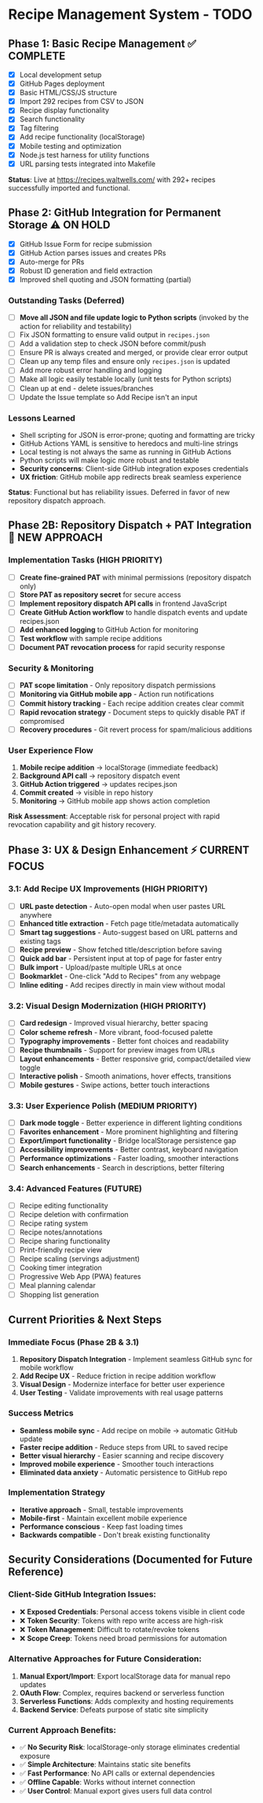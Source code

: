 # Recipe Management System - TODO

## Phase 1: Basic Recipe Management ✅ COMPLETE
- [x] Local development setup
- [x] GitHub Pages deployment  
- [x] Basic HTML/CSS/JS structure
- [x] Import 292 recipes from CSV to JSON
- [x] Recipe display functionality
- [x] Search functionality
- [x] Tag filtering
- [x] Add recipe functionality (localStorage)
- [x] Mobile testing and optimization
- [x] Node.js test harness for utility functions
- [x] URL parsing tests integrated into Makefile

**Status**: Live at https://recipes.waltwells.com/ with 292+ recipes successfully imported and functional.

## Phase 2: GitHub Integration for Permanent Storage ⚠️ ON HOLD
- [x] GitHub Issue Form for recipe submission
- [x] GitHub Action parses issues and creates PRs
- [x] Auto-merge for PRs
- [x] Robust ID generation and field extraction
- [x] Improved shell quoting and JSON formatting (partial)

### Outstanding Tasks (Deferred)
- [ ] **Move all JSON and file update logic to Python scripts** (invoked by the action for reliability and testability)
- [ ] Fix JSON formatting to ensure valid output in `recipes.json`
- [ ] Add a validation step to check JSON before commit/push
- [ ] Ensure PR is always created and merged, or provide clear error output
- [ ] Clean up any temp files and ensure only `recipes.json` is updated
- [ ] Add more robust error handling and logging
- [ ] Make all logic easily testable locally (unit tests for Python scripts)
- [ ] Clean up at end - delete issues/branches
- [ ] Update the Issue template so Add Recipe isn't an input

### Lessons Learned
- Shell scripting for JSON is error-prone; quoting and formatting are tricky
- GitHub Actions YAML is sensitive to heredocs and multi-line strings
- Local testing is not always the same as running in GitHub Actions
- Python scripts will make logic more robust and testable
- **Security concerns**: Client-side GitHub integration exposes credentials
- **UX friction**: GitHub mobile app redirects break seamless experience

**Status**: Functional but has reliability issues. Deferred in favor of new repository dispatch approach.

## Phase 2B: Repository Dispatch + PAT Integration 🔄 NEW APPROACH

### Implementation Tasks (HIGH PRIORITY)
- [ ] **Create fine-grained PAT** with minimal permissions (repository dispatch only)
- [ ] **Store PAT as repository secret** for secure access
- [ ] **Implement repository dispatch API calls** in frontend JavaScript
- [ ] **Create GitHub Action workflow** to handle dispatch events and update recipes.json
- [ ] **Add enhanced logging** to GitHub Action for monitoring
- [ ] **Test workflow** with sample recipe additions
- [ ] **Document PAT revocation process** for rapid security response

### Security & Monitoring
- [ ] **PAT scope limitation** - Only repository dispatch permissions
- [ ] **Monitoring via GitHub mobile app** - Action run notifications
- [ ] **Commit history tracking** - Each recipe addition creates clear commit
- [ ] **Rapid revocation strategy** - Document steps to quickly disable PAT if compromised
- [ ] **Recovery procedures** - Git revert process for spam/malicious additions

### User Experience Flow
1. **Mobile recipe addition** → localStorage (immediate feedback)
2. **Background API call** → repository dispatch event
3. **GitHub Action triggered** → updates recipes.json
4. **Commit created** → visible in repo history
5. **Monitoring** → GitHub mobile app shows action completion

**Risk Assessment**: Acceptable risk for personal project with rapid revocation capability and git history recovery.

## Phase 3: UX & Design Enhancement ⚡ CURRENT FOCUS

### 3.1: Add Recipe UX Improvements (HIGH PRIORITY)
- [ ] **URL paste detection** - Auto-open modal when user pastes URL anywhere
- [ ] **Enhanced title extraction** - Fetch page title/metadata automatically
- [ ] **Smart tag suggestions** - Auto-suggest based on URL patterns and existing tags
- [ ] **Recipe preview** - Show fetched title/description before saving
- [ ] **Quick add bar** - Persistent input at top of page for faster entry
- [ ] **Bulk import** - Upload/paste multiple URLs at once
- [ ] **Bookmarklet** - One-click "Add to Recipes" from any webpage
- [ ] **Inline editing** - Add recipes directly in main view without modal

### 3.2: Visual Design Modernization (HIGH PRIORITY)
- [ ] **Card redesign** - Improved visual hierarchy, better spacing
- [ ] **Color scheme refresh** - More vibrant, food-focused palette
- [ ] **Typography improvements** - Better font choices and readability
- [ ] **Recipe thumbnails** - Support for preview images from URLs
- [ ] **Layout enhancements** - Better responsive grid, compact/detailed view toggle
- [ ] **Interactive polish** - Smooth animations, hover effects, transitions
- [ ] **Mobile gestures** - Swipe actions, better touch interactions

### 3.3: User Experience Polish (MEDIUM PRIORITY)
- [ ] **Dark mode toggle** - Better experience in different lighting conditions
- [ ] **Favorites enhancement** - More prominent highlighting and filtering
- [ ] **Export/import functionality** - Bridge localStorage persistence gap
- [ ] **Accessibility improvements** - Better contrast, keyboard navigation
- [ ] **Performance optimizations** - Faster loading, smoother interactions
- [ ] **Search enhancements** - Search in descriptions, better filtering

### 3.4: Advanced Features (FUTURE)
- [ ] Recipe editing functionality
- [ ] Recipe deletion with confirmation
- [ ] Recipe rating system
- [ ] Recipe notes/annotations
- [ ] Recipe sharing functionality
- [ ] Print-friendly recipe view
- [ ] Recipe scaling (servings adjustment)
- [ ] Cooking timer integration
- [ ] Progressive Web App (PWA) features
- [ ] Meal planning calendar
- [ ] Shopping list generation

## Current Priorities & Next Steps

### Immediate Focus (Phase 2B & 3.1)
1. **Repository Dispatch Integration** - Implement seamless GitHub sync for mobile workflow
2. **Add Recipe UX** - Reduce friction in recipe addition workflow  
3. **Visual Design** - Modernize interface for better user experience
4. **User Testing** - Validate improvements with real usage patterns

### Success Metrics
- **Seamless mobile sync** - Add recipe on mobile → automatic GitHub update
- **Faster recipe addition** - Reduce steps from URL to saved recipe
- **Better visual hierarchy** - Easier scanning and recipe discovery
- **Improved mobile experience** - Smoother touch interactions
- **Eliminated data anxiety** - Automatic persistence to GitHub repo

### Implementation Strategy
- **Iterative approach** - Small, testable improvements
- **Mobile-first** - Maintain excellent mobile experience
- **Performance conscious** - Keep fast loading times
- **Backwards compatible** - Don't break existing functionality

## Security Considerations (Documented for Future Reference)

### Client-Side GitHub Integration Issues:
- ❌ **Exposed Credentials**: Personal access tokens visible in client code
- ❌ **Token Security**: Tokens with repo write access are high-risk
- ❌ **Token Management**: Difficult to rotate/revoke tokens
- ❌ **Scope Creep**: Tokens need broad permissions for automation

### Alternative Approaches for Future Consideration:
1. **Manual Export/Import**: Export localStorage data for manual repo updates
2. **OAuth Flow**: Complex, requires backend or serverless function
3. **Serverless Functions**: Adds complexity and hosting requirements
4. **Backend Service**: Defeats purpose of static site simplicity

### Current Approach Benefits:
- ✅ **No Security Risk**: localStorage-only storage eliminates credential exposure
- ✅ **Simple Architecture**: Maintains static site benefits
- ✅ **Fast Performance**: No API calls or external dependencies
- ✅ **Offline Capable**: Works without internet connection
- ✅ **User Control**: Manual export gives users full data control 